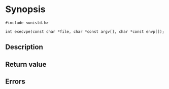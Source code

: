 # Synopsis

`#include <unistd.h>`

`int execvpe(const char *file, char *const argv[], char *const envp[]);`

## Description

## Return value

## Errors
